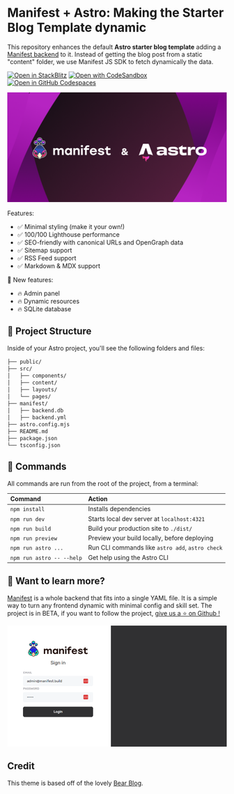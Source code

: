 # Manifest + Astro: Making the Starter Blog Template dynamic

This repository enhances the default **Astro starter blog template** adding a [Manifest backend](https://github.com/mnfst/manifest) to it. Instead of getting the blog post from a static "content" folder, we use Manifest JS SDK to fetch dynamically the data.

[![Open in StackBlitz](https://developer.stackblitz.com/img/open_in_stackblitz.svg)](https://stackblitz.com/github/brunobuddy/demo-astro-manifest/tree/latest/examples/blog)
[![Open with CodeSandbox](https://assets.codesandbox.io/github/button-edit-lime.svg)](https://codesandbox.io/p/sandbox/github/brunobuddy/demo-astro-manifest/tree/latest/examples/blog)
[![Open in GitHub Codespaces](https://github.com/codespaces/badge.svg)](https://codespaces.new/brunobuddy/demo-astro-manifest?devcontainer_path=.devcontainer/blog/devcontainer.json)

![blog](./public//manifest-with-astro.png)

Features:

- ✅ Minimal styling (make it your own!)
- ✅ 100/100 Lighthouse performance
- ✅ SEO-friendly with canonical URLs and OpenGraph data
- ✅ Sitemap support
- ✅ RSS Feed support
- ✅ Markdown & MDX support

🦚 New features:

- 🔥 Admin panel
- 🔥 Dynamic resources
- 🔥 SQLite database

## 🚀 Project Structure

Inside of your Astro project, you'll see the following folders and files:

```text
├── public/
├── src/
│   ├── components/
│   ├── content/
│   ├── layouts/
│   └── pages/
├── manifest/
│   ├── backend.db
│   ├── backend.yml
├── astro.config.mjs
├── README.md
├── package.json
└── tsconfig.json
```

## 🧞 Commands

All commands are run from the root of the project, from a terminal:

| Command                   | Action                                           |
| :------------------------ | :----------------------------------------------- |
| `npm install`             | Installs dependencies                            |
| `npm run dev`             | Starts local dev server at `localhost:4321`      |
| `npm run build`           | Build your production site to `./dist/`          |
| `npm run preview`         | Preview your build locally, before deploying     |
| `npm run astro ...`       | Run CLI commands like `astro add`, `astro check` |
| `npm run astro -- --help` | Get help using the Astro CLI                     |

## 👀 Want to learn more?

[Manifest](https://github.com/mnfst/manifest) is a whole backend that fits into a single YAML file. It is a simple way to turn any frontend dynamic with minimal config and skill set. The project is in BETA, if you want to follow the project, [give us a ⭐ on Github !](https://github.com/mnfst/manifest)

![Manifest admin panel login](./public/manifest-login.png)

## Credit

This theme is based off of the lovely [Bear Blog](https://github.com/HermanMartinus/bearblog/).
